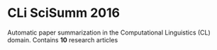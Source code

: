 # CLi SciSumm 2016

Automatic paper summarization in the Computational Linguistics (CL) domain.
Contains **10** research articles 
